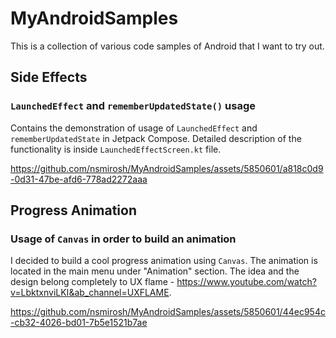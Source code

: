 # MyAndroidSamples

This is a collection of various code samples of Android that I want to try out.

## Side Effects
### `LaunchedEffect` and `rememberUpdatedState()` usage

Contains the demonstration of usage of `LaunchedEffect` and `rememberUpdatedState` in Jetpack
Compose.
Detailed description of the functionality is inside `LaunchedEffectScreen.kt` file. 

https://github.com/nsmirosh/MyAndroidSamples/assets/5850601/a818c0d9-0d31-47be-afd6-778ad2272aaa

## Progress Animation 
### Usage of `Canvas` in order to build an animation 

I decided to build a cool progress animation using `Canvas`. The animation is located in the main menu under "Animation" section.
The idea and the design belong completely to UX flame - https://www.youtube.com/watch?v=LbktxnviLKI&ab_channel=UXFLAME.


https://github.com/nsmirosh/MyAndroidSamples/assets/5850601/44ec954c-cb32-4026-bd01-7b5e1521b7ae


